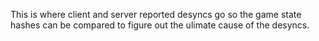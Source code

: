 This is where client and server reported desyncs go so the game state hashes can be compared to figure out the ulimate cause of the desyncs.